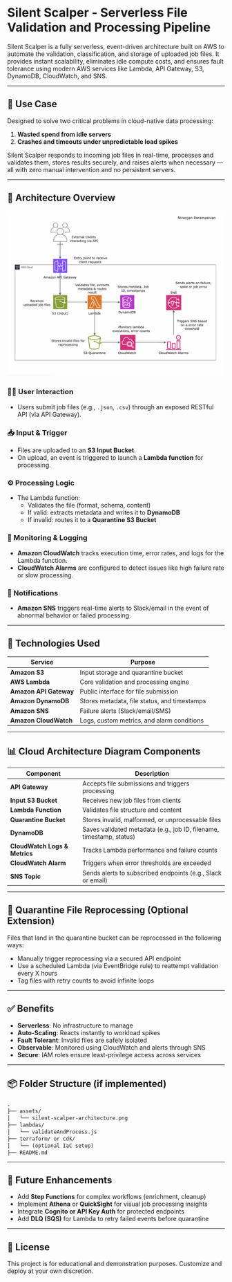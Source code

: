 # Silent Scalper - Serverless File Validation and Processing Pipeline

Silent Scalper is a fully serverless, event-driven architecture built on AWS to automate the validation, classification, and storage of uploaded job files. It provides instant scalability, eliminates idle compute costs, and ensures fault tolerance using modern AWS services like Lambda, API Gateway, S3, DynamoDB, CloudWatch, and SNS.

---

## 🚀 Use Case

Designed to solve two critical problems in cloud-native data processing:

1. **Wasted spend from idle servers**  
2. **Crashes and timeouts under unpredictable load spikes**

Silent Scalper responds to incoming job files in real-time, processes and validates them, stores results securely, and raises alerts when necessary — all with zero manual intervention and no persistent servers.

---

## 🧱 Architecture Overview

![Architecture Diagram](./SIlent_Scalper.png) <!-- replace with your diagram path -->

### 🧑‍💻 User Interaction
- Users submit job files (e.g., `.json`, `.csv`) through an exposed RESTful API (via API Gateway).

### 📥 Input & Trigger
- Files are uploaded to an **S3 Input Bucket**.
- On upload, an event is triggered to launch a **Lambda function** for processing.

### ⚙️ Processing Logic
- The Lambda function:
  - Validates the file (format, schema, content)
  - If valid: extracts metadata and writes it to **DynamoDB**
  - If invalid: routes it to a **Quarantine S3 Bucket**

### 🧾 Monitoring & Logging
- **Amazon CloudWatch** tracks execution time, error rates, and logs for the Lambda function.
- **CloudWatch Alarms** are configured to detect issues like high failure rate or slow processing.

### 📢 Notifications
- **Amazon SNS** triggers real-time alerts to Slack/email in the event of abnormal behavior or failed processing.

---

## 🧰 Technologies Used

| Service         | Purpose |
|-----------------|---------|
| **Amazon S3**         | Input storage and quarantine bucket |
| **AWS Lambda**        | Core validation and processing engine |
| **Amazon API Gateway**| Public interface for file submission |
| **Amazon DynamoDB**   | Stores metadata, file status, and timestamps |
| **Amazon SNS**        | Failure alerts (Slack/email/SMS) |
| **Amazon CloudWatch** | Logs, custom metrics, and alarm conditions |

---

## 📊 Cloud Architecture Diagram Components

| Component | Description |
|----------|-------------|
| **API Gateway** | Accepts file submissions and triggers processing |
| **Input S3 Bucket** | Receives new job files from clients |
| **Lambda Function** | Validates file structure and content |
| **Quarantine Bucket** | Stores invalid, malformed, or unprocessable files |
| **DynamoDB** | Saves validated metadata (e.g., job ID, filename, timestamp, status) |
| **CloudWatch Logs & Metrics** | Tracks Lambda performance and failure counts |
| **CloudWatch Alarm** | Triggers when error thresholds are exceeded |
| **SNS Topic** | Sends alerts to subscribed endpoints (e.g., Slack or email) |

---

## 🔁 Quarantine File Reprocessing (Optional Extension)

Files that land in the quarantine bucket can be reprocessed in the following ways:
- Manually trigger reprocessing via a secured API endpoint
- Use a scheduled Lambda (via EventBridge rule) to reattempt validation every X hours
- Tag files with retry counts to avoid infinite loops

---

## ✅ Benefits

- **Serverless**: No infrastructure to manage
- **Auto-Scaling**: Reacts instantly to workload spikes
- **Fault Tolerant**: Invalid files are safely isolated
- **Observable**: Monitored using CloudWatch and alerts through SNS
- **Secure**: IAM roles ensure least-privilege access across services

---

## 📦 Folder Structure (if implemented)

```
.
├── assets/
│   └── silent-scalper-architecture.png
├── lambdas/
│   └── validateAndProcess.js
├── terraform/ or cdk/
│   └── (optional IaC setup)
├── README.md
```

---

## 📌 Future Enhancements

- Add **Step Functions** for complex workflows (enrichment, cleanup)
- Implement **Athena** or **QuickSight** for visual job processing insights
- Integrate **Cognito or API Key Auth** for protected endpoints
- Add **DLQ (SQS)** for Lambda to retry failed events before quarantine

---

## 💬 License

This project is for educational and demonstration purposes. Customize and deploy at your own discretion.

